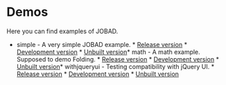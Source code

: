 # Demos

Here you can find examples of JOBAD. 

* simple - A very simple JOBAD example. 	* [Release version](./../../examples/build/simple/release.html)	* [Development version](./../../examples/build/simple/dev.html) * [Unbuilt version](./../../examples/build/simple/unbuilt.html)* math - A math example. Supposed to demo Folding. 	* [Release version](./../../examples/build/math/release.html)	* [Development version](./../../examples/build/math/dev.html) * [Unbuilt version](./../../examples/build/math/unbuilt.html)* withjqueryui - Testing compatibility with jQuery UI. 	* [Release version](./../../examples/build/withjqueryui/release.html)	* [Development version](./../../examples/build/withjqueryui/dev.html) * [Unbuilt version](./../../examples/build/withjqueryui/unbuilt.html)
